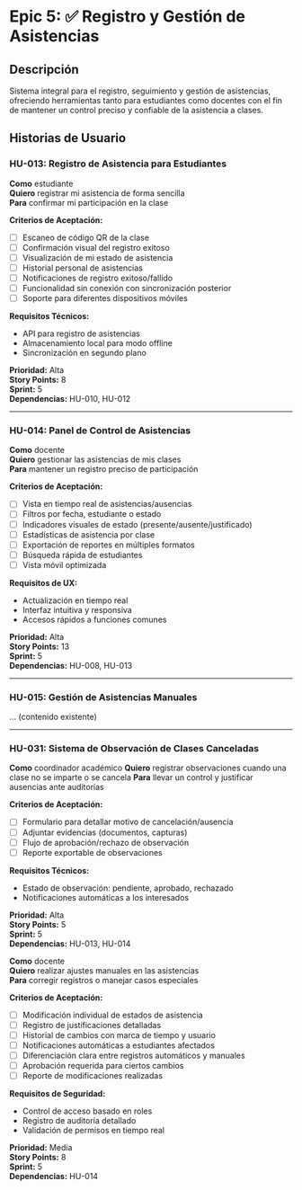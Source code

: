 # Epic 5: ✅ Registro y Gestión de Asistencias

## Descripción

Sistema integral para el registro, seguimiento y gestión de asistencias, ofreciendo herramientas tanto para estudiantes como docentes con el fin de mantener un control preciso y confiable de la asistencia a clases.

## Historias de Usuario

### HU-013: Registro de Asistencia para Estudiantes

**Como** estudiante  
**Quiero** registrar mi asistencia de forma sencilla  
**Para** confirmar mi participación en la clase

**Criterios de Aceptación:**

- [ ] Escaneo de código QR de la clase
- [ ] Confirmación visual del registro exitoso
- [ ] Visualización de mi estado de asistencia
- [ ] Historial personal de asistencias
- [ ] Notificaciones de registro exitoso/fallido
- [ ] Funcionalidad sin conexión con sincronización posterior
- [ ] Soporte para diferentes dispositivos móviles

**Requisitos Técnicos:**

- API para registro de asistencias
- Almacenamiento local para modo offline
- Sincronización en segundo plano

**Prioridad:** Alta  
**Story Points:** 8  
**Sprint:** 5  
**Dependencias:** HU-010, HU-012

---

### HU-014: Panel de Control de Asistencias

**Como** docente  
**Quiero** gestionar las asistencias de mis clases  
**Para** mantener un registro preciso de participación

**Criterios de Aceptación:**

- [ ] Vista en tiempo real de asistencias/ausencias
- [ ] Filtros por fecha, estudiante o estado
- [ ] Indicadores visuales de estado (presente/ausente/justificado)
- [ ] Estadísticas de asistencia por clase
- [ ] Exportación de reportes en múltiples formatos
- [ ] Búsqueda rápida de estudiantes
- [ ] Vista móvil optimizada

**Requisitos de UX:**

- Actualización en tiempo real
- Interfaz intuitiva y responsiva
- Accesos rápidos a funciones comunes

**Prioridad:** Alta  
**Story Points:** 13  
**Sprint:** 5  
**Dependencias:** HU-008, HU-013

---

### HU-015: Gestión de Asistencias Manuales

... (contenido existente)

---

### HU-031: Sistema de Observación de Clases Canceladas

**Como** coordinador académico
**Quiero** registrar observaciones cuando una clase no se imparte o se cancela
**Para** llevar un control y justificar ausencias ante auditorías

**Criterios de Aceptación:**

- [ ] Formulario para detallar motivo de cancelación/ausencia
- [ ] Adjuntar evidencias (documentos, capturas)
- [ ] Flujo de aprobación/rechazo de observación
- [ ] Reporte exportable de observaciones

**Requisitos Técnicos:**

- Estado de observación: pendiente, aprobado, rechazado
- Notificaciones automáticas a los interesados

**Prioridad:** Alta  
**Story Points:** 5  
**Sprint:** 5  
**Dependencias:** HU-013, HU-014

**Como** docente  
**Quiero** realizar ajustes manuales en las asistencias  
**Para** corregir registros o manejar casos especiales

**Criterios de Aceptación:**

- [ ] Modificación individual de estados de asistencia
- [ ] Registro de justificaciones detalladas
- [ ] Historial de cambios con marca de tiempo y usuario
- [ ] Notificaciones automáticas a estudiantes afectados
- [ ] Diferenciación clara entre registros automáticos y manuales
- [ ] Aprobación requerida para ciertos cambios
- [ ] Reporte de modificaciones realizadas

**Requisitos de Seguridad:**

- Control de acceso basado en roles
- Registro de auditoría detallado
- Validación de permisos en tiempo real

**Prioridad:** Media  
**Story Points:** 8  
**Sprint:** 5  
**Dependencias:** HU-014
